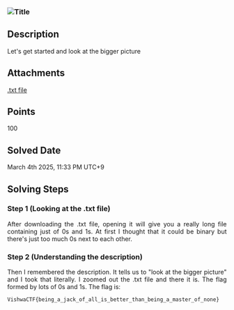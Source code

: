 ### ![Title](relative/path/to/image.png)

## Description

<div style="text-align: justify">Let's get started and look at the bigger picture</div>

## Attachments

[.txt file](additional-files/sanity.txt)

## Points

100

## Solved Date

March 4th 2025, 11:33 PM UTC+9

## Solving Steps

### Step 1 (Looking at the .txt file)

<div style="text-align: justify">After downloading the .txt file, opening it will give you a really long file containing just of 0s and 1s. At first I thought that it could be binary but there's just too much 0s next to each other.</div>

### Step 2 (Understanding the description)

<div style="text-align: justify">Then I remembered the description. It tells us to "look at the bigger picture" and I took that literally. I zoomed out the .txt file and there it is. The flag formed by lots of 0s and 1s. The flag is:</div>

`VishwaCTF{being_a_jack_of_all_is_better_than_being_a_master_of_none}`
